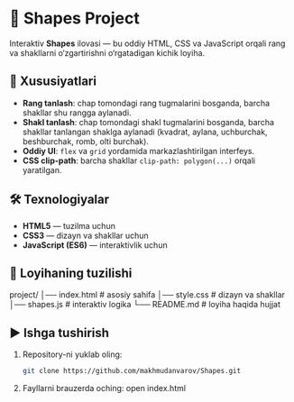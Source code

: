 # 🎨 Shapes Project

Interaktiv **Shapes** ilovasi — bu oddiy HTML, CSS va JavaScript orqali rang va shakllarni o‘zgartirishni o‘rgatadigan kichik loyiha.  

## 🚀 Xususiyatlari
- **Rang tanlash**: chap tomondagi rang tugmalarini bosganda, barcha shakllar shu rangga aylanadi.  
- **Shakl tanlash**: chap tomondagi shakl tugmalarini bosganda, barcha shakllar tanlangan shaklga aylanadi (kvadrat, aylana, uchburchak, beshburchak, romb, olti burchak).  
- **Oddiy UI**: `flex` va `grid` yordamida markazlashtirilgan interfeys.  
- **CSS clip-path**: barcha shakllar `clip-path: polygon(...)` orqali yaratilgan.  

## 🛠 Texnologiyalar
- **HTML5** — tuzilma uchun  
- **CSS3** — dizayn va shakllar uchun  
- **JavaScript (ES6)** — interaktivlik uchun  

## 📂 Loyihaning tuzilishi
project/
│── index.html # asosiy sahifa
│── style.css # dizayn va shakllar
│── shapes.js # interaktiv logika
└── README.md # loyiha haqida hujjat

## ▶️ Ishga tushirish
1. Repository-ni yuklab oling:
   ```bash
   git clone https://github.com/makhmudanvarov/Shapes.git
2. Fayllarni brauzerda oching:
open index.html